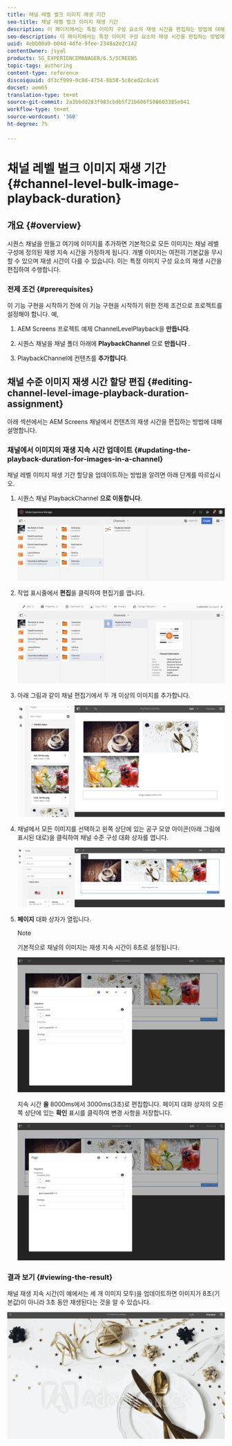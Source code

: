```yaml
---
title: 채널 레벨 벌크 이미지 재생 기간
seo-title: 채널 레벨 벌크 이미지 재생 기간
description: 이 페이지에서는 특정 이미지 구성 요소의 재생 시간을 편집하는 방법에 대해 설명합니다.
seo-description: 이 페이지에서는 특정 이미지 구성 요소의 재생 시간을 편집하는 방법에 대해 설명합니다.
uuid: 4ebb00a9-b04d-4dfe-9fee-2348a2e2c142
contentOwner: jsyal
products: SG_EXPERIENCEMANAGER/6.5/SCREENS
topic-tags: authoring
content-type: reference
discoiquuid: df3cf999-0c8d-4754-8b58-5c6ced2c8ca5
docset: aem65
translation-type: tm+mt
source-git-commit: 2a3bbdd283f983cbdb5f21b606f508603385e041
workflow-type: tm+mt
source-wordcount: '360'
ht-degree: 7%

---
```



# 채널 레벨 벌크 이미지 재생 기간 {#channel-level-bulk-image-playback-duration}

## 개요 {#overview}

시퀀스 채널을 만들고 여기에 이미지를 추가하면 기본적으로 모든 이미지는 채널 레벨 구성에 정의된 재생 지속 시간을 가정하게 됩니다. 개별 이미지는 여전히 기본값을 무시할 수 있으며 재생 시간이 다를 수 있습니다. 이는 특정 이미지 구성 요소의 재생 시간을 편집하여 수행합니다.

### 전제 조건 {#prerequisites}

이 기능 구현을 시작하기 전에 이 기능 구현을 시작하기 위한 전제 조건으로 프로젝트를 설정해야 합니다. 예,

1. AEM Screens 프로젝트 예제 ChannelLevelPlayback을 **만듭니다**.

1. 시퀀스 채널을 채널 폴더 아래에 **PlaybackChannel** 으로 **만듭니다** .

1. PlaybackChannel에 컨텐츠를 **추가합니다**.

## 채널 수준 이미지 재생 시간 할당 편집 {#editing-channel-level-image-playback-duration-assignment}

아래 섹션에서는 AEM Screens 채널에서 컨텐츠의 재생 시간을 편집하는 방법에 대해 설명합니다.

### 채널에서 이미지의 재생 지속 시간 업데이트 {#updating-the-playback-duration-for-images-in-a-channel}

채널 레벨 이미지 재생 기간 할당을 업데이트하는 방법을 알려면 아래 단계를 따르십시오.

1. 시퀀스 채널 PlaybackChannel **으로 이동합니다**.

   ![screen_shot_2019-06-24at62818pm](assets/screen_shot_2019-06-24at62818pm.png)

1. 작업 표시줄에서 **편집**&#x200B;을 클릭하여 편집기를 엽니다.

   ![screen_shot_2019-06-24at70141pm](assets/screen_shot_2019-06-24at70141pm.png)

1. 아래 그림과 같이 채널 편집기에서 두 개 이상의 이미지를 추가합니다.

   ![screen_shot_2019-06-24at90534pm](assets/screen_shot_2019-06-24at90534pm.png)

1. 채널에서 모든 이미지를 선택하고 왼쪽 상단에 있는 공구 모양 아이콘(아래 그림에 표시된 대로)을 클릭하여 채널 수준 구성 대화 상자를 엽니다.

   ![screen_shot_2019-06-25at95945am](assets/screen_shot_2019-06-25at95945am.png)

1. **페이지** 대화 상자가 열립니다.

   >[!NOTE]
   >기본적으로 채널의 이미지는 재생 지속 시간이 8초로 설정됩니다.

   ![screen_shot_2019-06-25at100343am](assets/screen_shot_2019-06-25at100343am.png)

   지속 시간 **을** 8000ms에서 3000ms(3초)로 편집합니다. 페이지 대화 상자의 오른쪽 상단에 있는 **확인** 표시를 클릭하여 변경 사항을 저장합니다.

   ![screen_shot_2019-06-25at101527am](assets/screen_shot_2019-06-25at101527am.png)

### 결과 보기 {#viewing-the-result}

채널 재생 지속 시간(이 예에서는 세 개 이미지 모두)을 업데이트하면 이미지가 8초(기본값)이 아니라 3초 동안 재생된다는 것을 알 수 있습니다.

![channel_preview](assets/channel_preview.gif)

